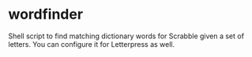 wordfinder
==========

Shell script to find matching dictionary words for Scrabble given a set of letters. 
You can configure it for Letterpress as well.
